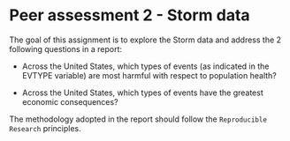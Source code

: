 # Peer assessment 2 - Storm data


The goal of this assignment is to explore the Storm data and address the 2
following questions in a report:


* Across the United States, which types of events (as indicated in the EVTYPE
  variable) are most harmful with respect to population health?

* Across the United States, which types of events have the greatest economic consequences?


The methodology adopted in the report should follow the `Reproducible Research` principles.
